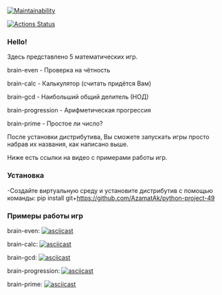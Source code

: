 [![Maintainability](https://api.codeclimate.com/v1/badges/c6fa73cafe3e858b92f7/maintainability)](https://codeclimate.com/github/AzamatAk/python-project-49/maintainability)

[![Actions Status](https://github.com/AzamatAk/python-project-49/workflows/hexlet-check/badge.svg)](https://github.com/AzamatAk/python-project-49/actions)


### Hello! 
Здесь представлено 5 математических игр.

brain-even - Проверка на чётность

brain-calc - Калькулятор (считать придётся Вам)

brain-gcd - Наибольший общий делитель (НОД)

brain-progression - Арифметическая прогрессия

brain-prime - Простое ли число?

После установки дистрибутива, Вы сможете запускать игры просто набрав их названия, как написано выше.

Ниже есть ссылки на видео с примерами работы игр.

### Установка
-Создайте виртуальную среду и установите дистрибутив с помощью команды: 
 pip install git+https://github.com/AzamatAk/python-project-49

### Примеры работы игр

brain-even: [![asciicast](https://asciinema.org/a/oCuKXIZNQFLgfnw7N3Ix1qHAA.svg)](https://asciinema.org/a/oCuKXIZNQFLgfnw7N3Ix1qHAA)

brain-calc: [![asciicast](https://asciinema.org/a/RCarqlDC087Le27Ge68PbtwbB.svg)](https://asciinema.org/a/RCarqlDC087Le27Ge68PbtwbB)

brain-gcd: [![asciicast](https://asciinema.org/a/PSAYCNkZ9WppZytypTR73Umh1.svg)](https://asciinema.org/a/PSAYCNkZ9WppZytypTR73Umh1)

brain-progression: [![asciicast](https://asciinema.org/a/HQaXTP07e2N73fgdQ8fQFuPO9.svg)](https://asciinema.org/a/HQaXTP07e2N73fgdQ8fQFuPO9)

brain-prime: [![asciicast](https://asciinema.org/a/TM841QWrqvBWBTnnEC9Wu9xRr.svg)](https://asciinema.org/a/TM841QWrqvBWBTnnEC9Wu9xRr)
